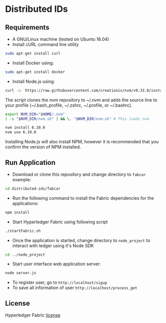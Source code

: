 # Distributed IDs

## Requirements

- A GNU/Linux machine (tested on Ubuntu 16.04)
- Install cURL command line utility
```bash
sudo apt-get install curl
```
- Install Docker using:
```bash
sudo apt-get install docker
```
- Install Node.js using:
```bash
curl -o- https://raw.githubusercontent.com/creationix/nvm/v0.33.8/install.sh | bash
```
The script clones the nvm repository to ~/.nvm and adds the source line to your profile (~/.bash_profile, ~/.zshrc, ~/.profile, or ~/.bashrc).
```bash
export NVM_DIR="$HOME/.nvm"
[ -s "$NVM_DIR/nvm.sh" ] && \. "$NVM_DIR/nvm.sh" # This loads nvm
```
```bash
nvm install 6.10.0
nvm use 6.10.0
```
Installing Node.js will also install NPM, however it is recommended that you confirm the version of NPM installed.

## Run Application

- Download or clone this repository and change directory to `fabcar` example:
```bash
cd distributed-ids/fabcar
```
- Run the following command to install the Fabric dependencies for the applications:
```bash
npm install
```
- Start Hyperledger Fabric using following script
```bash
./startFabric.sh
```
- Once the application is started, change directory to `node_project` to interact with ledger using it's Node SDK
```bash
cd ../node_project
```
- Start user interface web application server:
```bash
node server.js
```
- To register user, go to `http://localhost/sigup`
- To save all information of user `http://localhost/process_get`

## License

Hyperledger Fabric [license](https://github.com/hyperledger/fabric-samples/blob/release/LICENSE)
